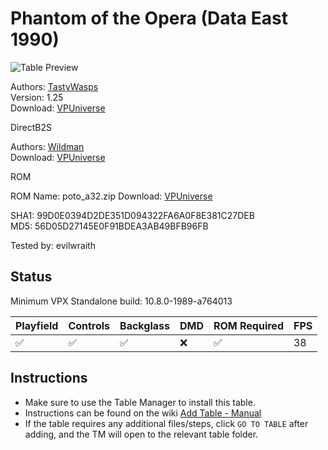 # Phantom of the Opera (Data East 1990)

![Table Preview](../../images/vpx-phantom.png)

Authors: [TastyWasps](https://vpuniverse.com/profile/44724-tastywasps/)  
Version: 1.25  
Download: [VPUniverse](https://vpuniverse.com/files/file/17168-phantom-of-the-opera-data-east-1990/)

DirectB2S

Authors: [Wildman](https://vpuniverse.com/profile/5-wildman/)  
Download: [VPUniverse](https://vpuniverse.com/files/file/4863-the-phantom-of-the-opera-data-east-1990/)

ROM

ROM Name: poto_a32.zip
Download: [VPUniverse](https://vpuniverse.com/files/file/1767-poto_a32zip/)  

SHA1: 99D0E0394D2DE351D094322FA6A0F8E381C27DEB  
MD5:  56D05D27145E0F91BDEA3AB49BFB96FB 

Tested by: evilwraith

## Status 

Minimum VPX Standalone build: 10.8.0-1989-a764013

| Playfield | Controls | Backglass | DMD | ROM Required | FPS | 
|-----------|----------|-----------|-----|--------------|-----|
| :white_check_mark: | :white_check_mark: | :white_check_mark: | :x: | :white_check_mark: | 38 |

## Instructions

- Make sure to use the Table Manager to install this table.
- Instructions can be found on the wiki [Add Table - Manual](https://github.com/LegendsUnchained/vpx-standalone-alp4k/wiki/%5B04%5D-%F0%9F%A7%A1-TM-%E2%80%90-Other-Features#add-table---manual)
- If the table requires any additional files/steps, click `GO TO TABLE` after adding, and the TM will open to the relevant table folder.

